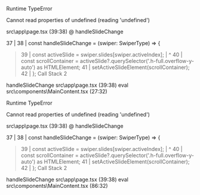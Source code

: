 Runtime TypeError


Cannot read properties of undefined (reading 'undefined')

src\app\page.tsx (39:38) @ handleSlideChange


  37 |
  38 |   const handleSlideChange = (swiper: SwiperType) => {
> 39 |     const activeSlide = swiper.slides[swiper.activeIndex];
     |                                      ^
  40 |     const scrollContainer = activeSlide?.querySelector('.h-full.overflow-y-auto') as HTMLElement;
  41 |     setActiveSlideElement(scrollContainer);
  42 |   };
Call Stack
2

handleSlideChange
src\app\page.tsx (39:38)
eval
src\components\MainContent.tsx (27:32)

Runtime TypeError


Cannot read properties of undefined (reading 'undefined')

src\app\page.tsx (39:38) @ handleSlideChange


  37 |
  38 |   const handleSlideChange = (swiper: SwiperType) => {
> 39 |     const activeSlide = swiper.slides[swiper.activeIndex];
     |                                      ^
  40 |     const scrollContainer = activeSlide?.querySelector('.h-full.overflow-y-auto') as HTMLElement;
  41 |     setActiveSlideElement(scrollContainer);
  42 |   };
Call Stack
2

handleSlideChange
src\app\page.tsx (39:38)
eval
src\components\MainContent.tsx (86:32)